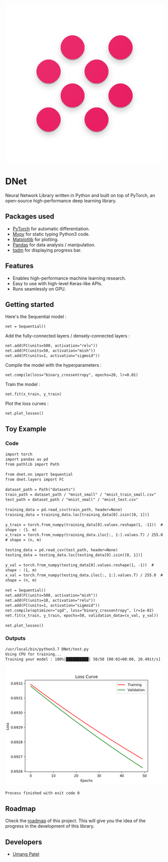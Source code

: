 ![dnet library logo](assets/logo.png "DNet library")
# DNet
Neural Network Library written in Python and built on top of PyTorch, an open-source high-performance deep learning library.

## Packages used
* [PyTorch](https://github.com/pytorch/pytorch) for automatic differentiation.
* [Mypy](https://github.com/python/mypy) for static typing Python3 code.
* [Matplotlib](https://github.com/matplotlib/matplotlib) for plotting.
* [Pandas](https://github.com/pandas-dev/pandas) for data analysis / manipulation.
* [tqdm](https://github.com/tqdm/tqdm) for displaying progress bar.

## Features
* Enables high-performance machine learning research.
* Easy to use with high-level Keras-like APIs.
* Runs seamlessly on GPU.

## Getting started

Here's the Sequential model :
```python3
net = Sequential()
```
Add the fully-connected layers / densely-connected layers :
```python3
net.add(FC(units=500, activation="relu"))
net.add(FC(units=50, activation="mish"))
net.add(FC(units=1, activation="sigmoid"))
```
Compile the model with the hyperparameters :
```python3
net.compile(loss="binary_crossentropy", epochs=20, lr=0.01)
```
Train the model :
```python3
net.fit(x_train, y_train)
```
Plot the loss curves :
```python3
net.plot_losses()
```

## Toy Example

### Code
```python3
import torch
import pandas as pd
from pathlib import Path

from dnet.nn import Sequential
from dnet.layers import FC

dataset_path = Path("datasets")
train_path = dataset_path / "mnist_small" / "mnist_train_small.csv"
test_path = dataset_path / "mnist_small" / "mnist_test.csv"

training_data = pd.read_csv(train_path, header=None)
training_data = training_data.loc[training_data[0].isin([0, 1])]

y_train = torch.from_numpy(training_data[0].values.reshape(1, -11))  # shape : (1. m)
x_train = torch.from_numpy(training_data.iloc[:, 1:].values.T) / 255.0  # shape = (n, m)

testing_data = pd.read_csv(test_path, header=None)
testing_data = testing_data.loc[testing_data[0].isin([0, 1])]

y_val = torch.from_numpy(testing_data[0].values.reshape(1, -1))  # shape : (1, m)
x_val = torch.from_numpy(testing_data.iloc[:, 1:].values.T) / 255.0  # shape = (n, m)

net = Sequential()
net.add(FC(units=500, activation="mish"))
net.add(FC(units=10, activation="relu"))
net.add(FC(units=1, activation="sigmoid"))
net.compile(optimizer="sgd", loss="binary_crossentropy", lr=1e-02)
net.fit(x_train, y_train, epochs=50, validation_data=(x_val, y_val))

net.plot_losses()
```

### Outputs
```
/usr/local/bin/python3.7 DNet/test.py
Using CPU for training...
Training your model : 100%|██████████| 50/50 [00:02<00:00, 20.49it/s]
```
![Toy example loss curves](assets/toy_example_loss_curves.png "Loss Curves")
```
Process finished with exit code 0
```


## Roadmap
Check the [roadmap](https://github.com/umangjpatel/dnet/projects/2) of this project. This will give you the idea of the progress in the development of this library.

## Developers
* [Umang Patel](https://github.com/umangjpatel)
